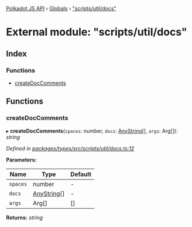 [Polkadot JS API](../README.md) › [Globals](../globals.md) › ["scripts/util/docs"](_scripts_util_docs_.md)

# External module: "scripts/util/docs"

## Index

### Functions

* [createDocComments](_scripts_util_docs_.md#createdoccomments)

## Functions

###  createDocComments

▸ **createDocComments**(`spaces`: number, `docs`: [AnyString](_types_helpers_.md#anystring)[], `args`: Arg[]): *string*

*Defined in [packages/types/src/scripts/util/docs.ts:12](https://github.com/polkadot-js/api/blob/5df22835f6/packages/types/src/scripts/util/docs.ts#L12)*

**Parameters:**

Name | Type | Default |
------ | ------ | ------ |
`spaces` | number | - |
`docs` | [AnyString](_types_helpers_.md#anystring)[] | - |
`args` | Arg[] | [] |

**Returns:** *string*
